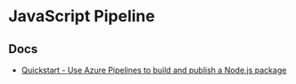 # JavaScript Pipeline

## Docs

- [Quickstart - Use Azure Pipelines to build and publish a Node.js package](https://learn.microsoft.com/en-us/azure/devops/pipelines/ecosystems/javascript?view=azure-devops&pivots=pipelines-yaml)
